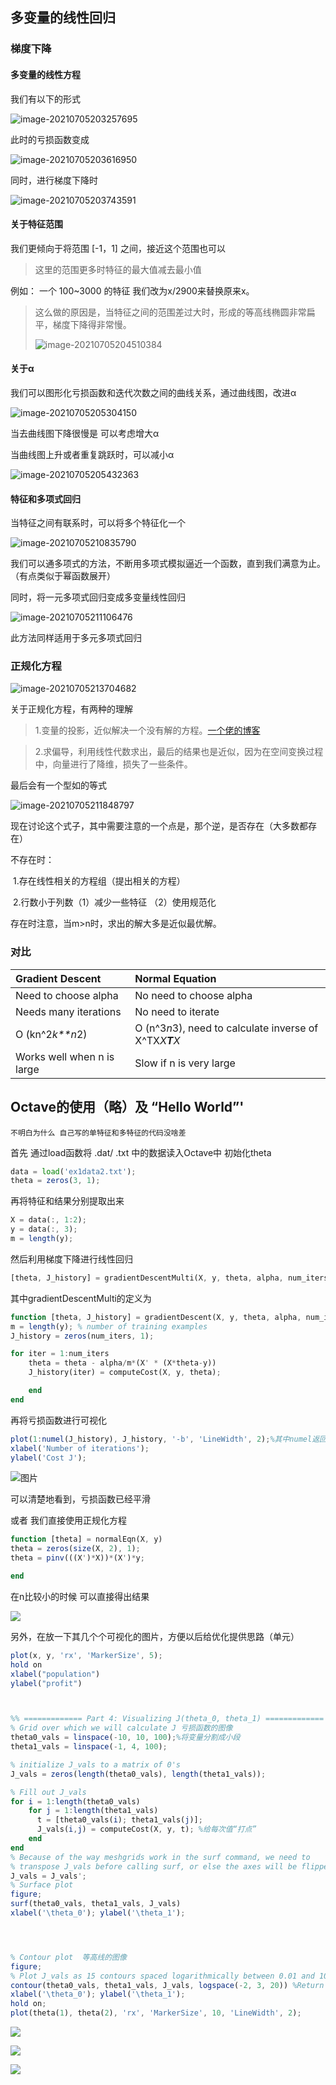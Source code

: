 ## 多变量的线性回归

### 梯度下降

#### 多变量的线性方程

我们有以下的形式

![image-20210705203257695](../img/Week_2/1_1.png)

此时的亏损函数变成

![image-20210705203616950](../img/Week_2/1_2.png)

同时，进行梯度下降时

![image-20210705203743591](../img/Week_2/1_3.png)

#### 关于特征范围

我们更倾向于将范围 [-1，1] 之间，接近这个范围也可以

> 这里的范围更多时特征的最大值减去最小值

例如： 一个 100~3000 的特征 我们改为x/2900来替换原来x。

> 这么做的原因是，当特征之间的范围差过大时，形成的等高线椭圆非常扁平，梯度下降得非常慢。
>
> ![image-20210705204510384](../img/Week_2/1_4.png)

#### 关于α

我们可以图形化亏损函数和迭代次数之间的曲线关系，通过曲线图，改进α

![image-20210705205304150](../img/Week_2/1_5.png)

当去曲线图下降很慢是 可以考虑增大α

当曲线图上升或者重复跳跃时，可以减小α

![image-20210705205432363](../img/Week_2/1_6.png)

#### 特征和多项式回归

当特征之间有联系时，可以将多个特征化一个

![image-20210705210835790](../img/Week_2/1_7.png)

我们可以通多项式的方法，不断用多项式模拟逼近一个函数，直到我们满意为止。（有点类似于幂函数展开）

同时，将一元多项式回归变成多变量线性回归

![image-20210705211106476](../img/Week_2/1_8.png)

此方法同样适用于多元多项式回归

### 正规化方程

![image-20210705213704682](../img/Week_2/1_9.png)

关于正规化方程，有两种的理解

> 1.变量的投影，近似解决一个没有解的方程。[一个佬的博客](https://blog.csdn.net/qq_32742009/article/details/81453505)

> 2.求偏导，利用线性代数求出，最后的结果也是近似，因为在空间变换过程中，向量进行了降维，损失了一些条件。

最后会有一个型如的等式

![image-20210705211848797](../img/Week_2/1_10.png)

现在讨论这个式子，其中需要注意的一个点是，那个逆，是否存在（大多数都存在）

  不存在时：

​			1.存在线性相关的方程组（提出相关的方程）

​			2.行数小于列数（1）减少一些特征  （2）使用规范化

存在时注意，当m>n时，求出的解大多是近似最优解。

### 对比

| Gradient Descent           | Normal Equation                                         |
| :------------------------- | :------------------------------------------------------ |
| Need to choose alpha       | No need to choose alpha                                 |
| Needs many iterations      | No need to iterate                                      |
| O (kn^2*k**n*2)            | O (n^3*n*3), need to calculate inverse of X^TX*X**T**X* |
| Works well when n is large | Slow if n is very large                                 |

## Octave的使用（略）及   “Hello World”'

`不明白为什么 自己写的单特征和多特征的代码没啥差`

首先 通过load函数将 .dat/ .txt 中的数据读入Octave中 初始化theta

```octave
data = load('ex1data2.txt');
theta = zeros(3, 1);
```

再将特征和结果分别提取出来

```octave
X = data(:, 1:2);
y = data(:, 3);
m = length(y);
```

然后利用梯度下降进行线性回归

```octave
[theta, J_history] = gradientDescentMulti(X, y, theta, alpha, num_iters);%history是 为了方便绘图
```

其中gradientDescentMulti的定义为

```octave
function [theta, J_history] = gradientDescent(X, y, theta, alpha, num_iters)
m = length(y); % number of training examples
J_history = zeros(num_iters, 1);

for iter = 1:num_iters
    theta = theta - alpha/m*(X' * (X*theta-y))
    J_history(iter) = computeCost(X, y, theta);

	end
end
```

再将亏损函数进行可视化

```octave
plot(1:numel(J_history), J_history, '-b', 'LineWidth', 2);%其中numel返回矩阵的元素个数
xlabel('Number of iterations');
ylabel('Cost J');
```

![图片](../img/Week_2/2_3.png)

可以清楚地看到，亏损函数已经平滑

或者 我们直接使用正规化方程

```octave
function [theta] = normalEqn(X, y)
theta = zeros(size(X, 2), 1);
theta = pinv(((X')*X))*(X')*y;

end

```

在n比较小的时候 可以直接得出结果

![](..\img\Week_2\2_4.png)

另外，在放一下其几个个可视化的图片，方便以后给优化提供思路（单元）

```octave
plot(x, y, 'rx', 'MarkerSize', 5); 
hold on
xlabel("population")
ylabel("profit")



%% ============= Part 4: Visualizing J(theta_0, theta_1) =============
% Grid over which we will calculate J 亏损函数的图像
theta0_vals = linspace(-10, 10, 100);%将变量分割成小段
theta1_vals = linspace(-1, 4, 100);

% initialize J_vals to a matrix of 0's
J_vals = zeros(length(theta0_vals), length(theta1_vals));

% Fill out J_vals
for i = 1:length(theta0_vals)
    for j = 1:length(theta1_vals)
	  t = [theta0_vals(i); theta1_vals(j)];
	  J_vals(i,j) = computeCost(X, y, t); %给每次值“打点”
    end
end
% Because of the way meshgrids work in the surf command, we need to
% transpose J_vals before calling surf, or else the axes will be flipped
J_vals = J_vals';
% Surface plot
figure;
surf(theta0_vals, theta1_vals, J_vals)
xlabel('\theta_0'); ylabel('\theta_1');




% Contour plot  等高线的图像
figure;
% Plot J_vals as 15 contours spaced logarithmically between 0.01 and 100
contour(theta0_vals, theta1_vals, J_vals, logspace(-2, 3, 20)) %Return a row vector with N elements logarithmically spaced from 10^A to 10^B.
xlabel('\theta_0'); ylabel('\theta_1');
hold on;
plot(theta(1), theta(2), 'rx', 'MarkerSize', 10, 'LineWidth', 2);
```

![](..\img\Week_2\2_5.png)

![](D:\Work\GithubPage\iridescense.github.io\summary\Machine_Learning\img\Week_2\2_6.png)

![](D:\Work\GithubPage\iridescense.github.io\summary\Machine_Learning\img\Week_2\2_7.png)

